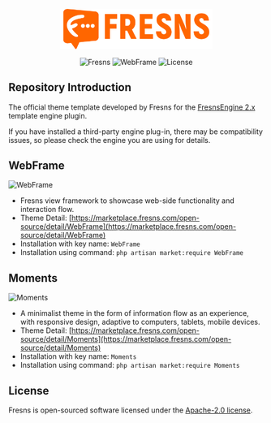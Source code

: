 <p align="center"><a href="https://fresns.org" target="_blank"><img src="https://raw.githubusercontent.com/fresns/docs/main/images/Fresns-Logo(orange).png" width="300"></a></p>

<p align="center">
<img src="https://img.shields.io/badge/Fresns-%5E2.0-orange" alt="Fresns">
<img src="https://img.shields.io/badge/WebFrame-%5E3.0-blueviolet" alt="WebFrame">
<img src="https://img.shields.io/badge/License-Apache--2.0-green" alt="License">
</p>

## Repository Introduction

The official theme template developed by Fresns for the [FresnsEngine 2.x](https://github.com/fresns/website) template engine plugin.

If you have installed a third-party engine plug-in, there may be compatibility issues, so please check the engine you are using for details.

## WebFrame

![WebFrame](https://files.fresns.org/wiki/previews/WebFrame.png)

- Fresns view framework to showcase web-side functionality and interaction flow.
- Theme Detail: [https://marketplace.fresns.com/open-source/detail/WebFrame](https://marketplace.fresns.com/open-source/detail/WebFrame)
- Installation with key name: `WebFrame`
- Installation using command: `php artisan market:require WebFrame`

## Moments

![Moments](https://files.fresns.org/wiki/previews/Moments.png)

- A minimalist theme in the form of information flow as an experience, with responsive design, adaptive to computers, tablets, mobile devices.
- Theme Detail: [https://marketplace.fresns.com/open-source/detail/Moments](https://marketplace.fresns.com/open-source/detail/Moments)
- Installation with key name: `Moments`
- Installation using command: `php artisan market:require Moments`

## License

Fresns is open-sourced software licensed under the [Apache-2.0 license](https://opensource.org/licenses/Apache-2.0).
